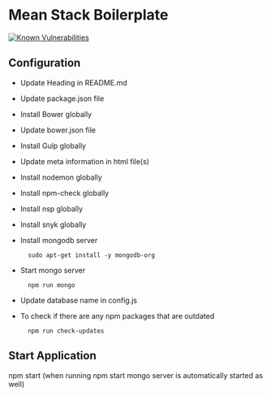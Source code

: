 # Mean Stack Boilerplate
[![Known Vulnerabilities](https://snyk.io/test/npm/name/badge.svg)](https://snyk.io/test/npm/name)
## Configuration
- Update Heading in README.md
- Update package.json file
- Install Bower globally
- Update bower.json file
- Install Gulp globally
- Update meta information in html file(s)
- Install nodemon globally
- Install npm-check globally
- Install nsp globally
- Install snyk globally
- Install mongodb server

        sudo apt-get install -y mongodb-org
- Start mongo server 

        npm run mongo
- Update database name in config.js

- To check if there are any npm packages that are outdated 

        npm run check-updates

## Start Application
npm start (when running npm start mongo server is automatically started as well)
